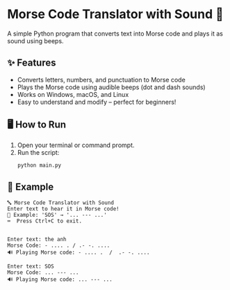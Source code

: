 # Morse Code Translator with Sound 🎵

A simple Python program that converts text into Morse code and plays it as sound using beeps.

## ✨ Features
- Converts letters, numbers, and punctuation to Morse code
- Plays the Morse code using audible beeps (dot and dash sounds)
- Works on Windows, macOS, and Linux
- Easy to understand and modify – perfect for beginners!

## 🖥️ How to Run
1. Open your terminal or command prompt.
2. Run the script:
   ```bash
   python main.py
   ```

## 📝 Example
```
🔤 Morse Code Translator with Sound
Enter text to hear it in Morse code!
📌 Example: 'SOS' → '... --- ...'
⌨️  Press Ctrl+C to exit.


Enter text: the anh
Morse Code: - .... . / .- -. ....
🔊 Playing Morse code: - .... .  /  .- -. ....

Enter text: SOS
Morse Code: ... --- ...
🔊 Playing Morse code: ... --- ...
```